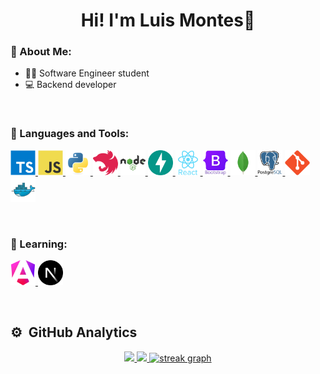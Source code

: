 <div align="center">
<h1 align="center">Hi! I'm Luis Montes👋</h1>
</div>

<h3 align="left">🤝 About Me:</h3>

- 👨‍🎓 Software Engineer student
- 💻 Backend developer

<br/>
<h3 align="left">🧰 Languages and Tools:</h3>
<p align="left"> 
    <a href="https://www.typescriptlang.org/" target="_blank"
      rel="noreferrer"> <img src="https://raw.githubusercontent.com/devicons/devicon/master/icons/typescript/typescript-original.svg"
      alt="typescript" width="40" height="40" /> </a>
    </a>
     <a href="https://developer.mozilla.org/en-US/docs/Web/JavaScript" target="_blank"
      rel="noreferrer"> <img src="https://raw.githubusercontent.com/devicons/devicon/master/icons/javascript/javascript-original.svg"
      alt="javascript" width="40" height="40" /> </a>
    </a> 
    <a href="https://www.python.org/" target="_blank"
      rel="noreferrer"> <img src="https://raw.githubusercontent.com/devicons/devicon/master/icons/python/python-original.svg"
      alt="python" width="40" height="40" /> </a>
    </a>
    <a href="https://nestjs.com/" target="_blank" rel="noreferrer"> <img
      src="https://raw.githubusercontent.com/devicons/devicon/master/icons/nestjs/nestjs-original.svg"
      alt="nestjs" width="40" height="40" /> 
    </a>
    <a href="https://nodejs.org" target="_blank" rel="noreferrer"> <img
      src="https://raw.githubusercontent.com/devicons/devicon/master/icons/nodejs/nodejs-original-wordmark.svg"
      alt="nodejs" width="40" height="40" /> 
    </a> 
    <a href="https://fastapi.tiangolo.com/" target="_blank"
      rel="noreferrer"> <img src="https://raw.githubusercontent.com/devicons/devicon/master/icons/fastapi/fastapi-original.svg"
      alt="fastapi" width="40" height="40" /> </a>
    </a>
    <a href="https://reactjs.org/" target="_blank" rel="noreferrer"> <img
      src="https://raw.githubusercontent.com/devicons/devicon/master/icons/react/react-original-wordmark.svg"
      alt="react" width="40" height="40" /> 
    </a>
    <a href="https://getbootstrap.com/" target="_blank" rel="noreferrer"> <img
      src="https://raw.githubusercontent.com/devicons/devicon/master/icons/bootstrap/bootstrap-original-wordmark.svg"
      alt="bootstrap" width="40" height="40" /> 
    </a>
    <a href="https://www.mongodb.com/" target="_blank" rel="noreferrer"> <img
      src="https://raw.githubusercontent.com/devicons/devicon/master/icons/mongodb/mongodb-original.svg"
      alt="mongodb" width="40" height="40" /> 
    </a>
    <a href="https://www.postgresql.org/" target="_blank" rel="noreferrer"> <img
      src="https://raw.githubusercontent.com/devicons/devicon/master/icons/postgresql/postgresql-original-wordmark.svg"
      alt="postgresql" width="40" height="40" /> 
    </a>
    <a href="https://git-scm.com/" target="_blank" rel="noreferrer"> <img
      src="https://raw.githubusercontent.com/devicons/devicon/master/icons/git/git-original.svg"
      alt="git" width="40" height="40" /> 
    </a>
    <a href="https://www.docker.com/" target="_blank" rel="noreferrer"> <img
      src="https://raw.githubusercontent.com/devicons/devicon/master/icons/docker/docker-original.svg"
      alt="docker" width="40" height="40" /> 
    </a>
</p>
<br/>

<h3 align="left">📝 Learning:</h3>
<p align="left"> 
    <a href="https://angular.dev/" target="_blank"
      rel="noreferrer"> <img src="https://raw.githubusercontent.com/devicons/devicon/master/icons/angular/angular-original.svg"
      alt="angular" width="40" height="40" /> </a>
    </a>
    <a href="https://nextjs.org/" target="_blank"
      rel="noreferrer"> <img src="https://raw.githubusercontent.com/devicons/devicon/master/icons/nextjs/nextjs-original.svg"
      alt="nextjs" width="40" height="40" /> </a>
    </a>
</p>
<br/>


## ⚙️ &nbsp;GitHub Analytics

<p align="center">
<a href="https://github.com/luiselianm">
  <img height="180em" src="https://github-readme-stats-eight-theta.vercel.app/api?username=luiselianm&show_icons=true&theme=algolia&include_all_commits=true&count_private=true"/>
  <img height="180em" src="https://github-readme-stats-eight-theta.vercel.app/api/top-langs/?username=luiselianm&layout=compact&langs_count=8&theme=algolia"/>
    <img src="https://streak-stats.demolab.com?user=luiselianm&locale=en&mode=daily&theme=algolia&hide_border=false&border_radius=15&date_format=M%20j%5B,%20Y%5D&order=3" height="200" alt="streak graph"  />
</a>
</p>
